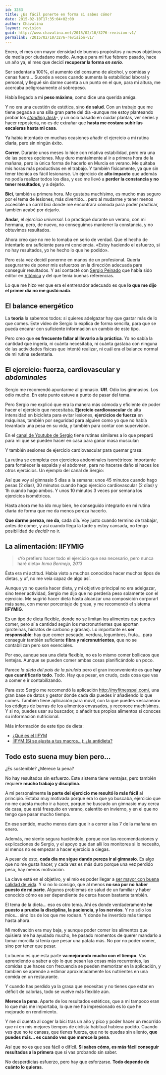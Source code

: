 ```yaml
---
id: 3283
title: ¿Es fácil ponerte en forma si sabes cómo?
date: 2015-02-10T17:35:04+02:00
author: Chavalina
layout: revision
guid: http://www.chavalina.net/2015/02/10/3276-revision-v1/
permalink: /2015/02/10/3276-revision-v1/
---
```

Enero, el mes con mayor densidad de buenos propósitos y nuevos objetivos de media por ciudadano medio. Aunque para mi fue febrero pasado, hace un año ya, el mes que decidí **recuperar la forma _en serio_**.

Ser sedentaria 100%, el aumento del consumo de alcohol, y comidas y cenas fuera&#8230; Sucede a veces cuando aumenta la estabilidad laboral y personal, y llegué sin darme cuenta a un punto en el que, para mi altura, me acercaba peligrosamente al sobrepeso.

Había llegado a mi **peso máximo**, como dice una querida amiga.

Y no era una cuestión de estética, sino **de salud**. Con un trabajo que me tiene pegada a una silla gran parte del día -aunque me estoy planteando probar los [<em lang="en">standing desk</em>]()-, y un ocio basado en cuidar plantas, ver series y hacer repostería, no es de extrañar que **hasta me costara subir las escaleras hasta mi casa**.

Ya había intentado en muchas ocasiones añadir el ejercicio a mi rutina diaria, pero sin ningún éxito. 

**Correr**. Durante unos meses lo hice con relativa estabilidad, pero era una de las peores opciones. Muy duro mentalmente al ir a primera hora de la mañana, pero la única forma de hacerlo en Murcia en verano. Me quitaba mis horas más productivas en el trabajo. Y también físicamente, ya que sin tener técnica es fácil lesionarse. Un ejercicio de **alto impacto** que además no podía realizar todos los días, y eso me llevó a **perder la constancia y no tener resultados**, y a dejarlo.

**Bici**, también a primera hora. Me gustaba muchísimo, es mucho más seguro por el tema de lesiones, más divertido&#8230; pero al mudarme y tener menos accesible un carril bici donde me encontrara cómoda para poder practicar, también acabé por dejarlo.

**Andar**, el _ejercicio universal_. Lo practiqué durante un verano, con mi hermana, pero, de nuevo, no conseguimos mantener la constancia, y no obtuvimos resultados.

Ahora creo que no me lo tomaba en serio de verdad. Que el hecho de intentarlo era suficiente para mi conciencia. «Estoy haciendo el esfuerzo, si no hay resultados, yo he hecho lo que he podido».

Pero esta vez decidí ponerme en manos de un profesional. Quería asegurarme de poner mis esfuerzos en la dirección adecuada para conseguir resultados. Y así contacté con [Sergio Peinado](http://www.entrenaconsergiopeinado.com/) que había sido editor en [Vitónica](http://www.vitonica.com/) y del que tenía buenas referencias.

Lo que me hizo ver que era el entrenador adecuado es que **lo que me dijo el primer día no me gustó nada**.

## El balance energético

La **teoría** la sabemos todos: si quieres adelgazar hay que gastar más de lo que comes. Este vídeo de Sergio lo explica de forma sencilla, para que se pueda encarar con suficiente información un cambio de este tipo.



Pero creo que **es frecuente fallar al llevarlo a la práctica**. Yo no sabía la cantidad que ingería, ni cuánta necesitaba, ni cuánta gastaba con ninguna de las actividades físicas que intenté realizar, ni cuál era el balance normal de mi rutina sedentaria.

## El ejercicio: fuerza, cardiovascular y _abdominales_

Sergio me recomendó apuntarme al gimnasio. **Uff**. Odio los gimnasios. Los odio mucho. En este punto estuve a punto de pasar del tema. 

Pero Sergio me explicó que era la manera más cómoda y eficiente de poder hacer el ejercicio que necesitaba. **Ejercicio cardiovascular** de alta intensidad en bicicleta para evitar lesiones, **ejercicios de fuerza** en máquinas, también por seguridad para alguien como yo que no había levantado una pesa en su vida, y también para contar con supervisión.

En el [canal de Youtube de Sergio](https://www.youtube.com/user/EntrenaSergioPeinado) tiene rutinas similares a lo que preparó para mi que se pueden hacer en casa para ganar masa muscular:



Y también sesiones de ejercicio cardiovascular para quemar grasa:



La rutina se completa con ejercicios abdominales isométricos: importante para fortalecer la espalda y el abdomen, para no hacerse daño si haces los otros ejercicios. Un ejemplo del canal de Sergio:



Así que voy al gimnasio 5 días a la semana: unos 45 minutos cuando hago pesas (2 días), 30 minutos cuando hago ejercicio cardiovascular (2 días) y 1h cuando hago ambos. Y unos 10 minutos 3 veces por semana los ejercicios isométricos.

Hasta ahora me ha ido muy bien, he conseguido integrarlo en mi rutina diaria de forma que me da menos pereza hacerlo. 

**Que darme pereza, me da**, cada día. Voy justo cuando termino de trabajar, antes de comer, y así cuando llega la tarde y estoy cansada, no tengo posibilidad de _decidir_ no ir. 

## La alimentación: IIFYMIG

> «Yo prefiero hacer todo el ejercicio que sea necesario, pero nunca haré dieta» <cite>Inma Bermejo, 2013</cite>

Ésta era mi actitud. Había visto a muchos conocidos hacer muchos tipos de dietas, y uf, no me veía capaz de algo así.

Aunque yo no quería hacer dieta, y mi objetivo principal no era adelgazar, sino tener actividad, Sergio me dijo que no perdería peso solamente con el ejercicio. Me sugirió hacer dieta hasta alcanzar una composición corporarl más sana, con menor porcentaje de grasa, y me recomendó el sistema **IIFYMIG**. 

Es un tipo de dieta flexible, donde no se limitan los alimentos que puedes comer, pero sí a cantidad según los macronutrientes que aportan (proteínas, hidratos de carbono y grasas). Lo importante es **ser responsable**: hay que comer pescado, verdura, legumbres, fruta&#8230; para conseguir también suficiente **fibra y micronutrientes**, que no se contabilizan pero son esenciales.

Por eso, aunque sea una dieta flexible, no es lo mismo comer bollicaos que lentejas. Aunque se pueden comer ambas cosas planificándolo un poco.

Parece _la dieta del país de la piruleta_ pero el gran inconveniente es que **hay que cuantificarlo todo**. Todo. Hay que pesar, en crudo, cada cosa que vas a comer e ir contabilizando.

Para esto Sergio me recomendó la aplicación http://myfitnesspal.com/, una gran base de datos y gestor donde cada día puedes ir añadiendo lo que comes. También tiene aplicación para móvil, con la que puedes «escanear» los códigos de barras de los alimentos envasados, y reconoce muchísimos. Y si no, puedes usar su buscador, o añadir tus propios alimentos si conoces su información nutricional.

Más información de este tipo de dieta: 

  * [¿Qué es el IIFYM](http://blog.hsnstore.com/que-es-el-iifym/)
  * [IIFYM (Si se ajusta a tus macros&#8230;): ¿la antidieta?](http://www.vitonica.com/dietas/iifym-si-se-ajusta-a-tus-macros-la-antidieta)

## Todo esto suena muy bien pero&#8230; 

¿Es sostenible? ¿Merece la pena?

No hay resultados sin esfuerzo. Este sistema tiene ventajas, pero también requiere **mucho trabajo y disciplina**.

A mi personalmente **la parte del ejercicio me resultó lo más fácil** al principio. Estaba muy motivada porque era lo que yo buscaba, ejercicio que no me cuesta mucho ir a hacer, porque he buscado un gimnasio muy cerca de casa, que está fresquito en verano, calentito en invierno, y en el que no tengo que pasar mucho tiempo.

En ese sentido, mucho menos duro que ir a correr a las 7 de la mañana en enero.

Además, me siento segura haciéndolo, porque con las recomendaciones y explicaciones de Sergio, y el apoyo que dan allí los monitores si lo necesito, al menos no es empezar a hacer ejercicio a ciegas.

A pesar de esto, **cada día me sigue dando pereza ir al gimnasio**. Es algo que no me gusta hacer, y cada vez es más duro porque una vez perdido peso, hay menos motivación. 

La clave está en el objetivo, y el mío es poder llegar a [ser mayor con buena calidad de vida](http://www.vitonica.com/prevencion/en-forma-a-los-102-anos). Y si no lo consigo, que al menos **no sea por no haber puesto de mi parte**. Algunos problemas de salud de un familiar y haber conocido cómo es ser dependiente de cerca hacen bastante también. 

El tema de la dieta&#8230; eso es otro tema. Ahí es donde verdaderamente **he puesto a prueba la disciplina, la paciencia, y los nervios**. Y no sólo los míos&#8230; sino los de los que me rodean. Y donde he invertido más tiempo hasta ahora.

Mi motivación era muy baja, y aunque poder comer los alimentos que quisiera me ha ayudado mucho, he pasado momentos de querer mandarlo a tomar morcilla si tenía que pesar una patata más. No por no poder comer, sino por tener que pesar.

Lo bueno es que esta parte **va mejorando mucho con el tiempo**. Vas aprendiendo a saber a ojo lo que pesan las cosas más recurrentes, las comidas que haces con frecuencia se pueden memorizar en la aplicación, y también se aprende a estimar aproximadamente los nutrientes en una comida en un restaurante.

Y cuando has perdido ya la grasa que necesitas y no tienes que estar en déficit de calorías, todo se vuelve más flexible aún.

**Merece la pena**. Aparte de los resultados estéticos, que a mi tampoco eran lo que más me importaba, lo que me ha impresionado es lo que he mejorado en rendimiento. 

Y me di cuenta al coger la bici tras un año y pico y poder hacer un recorrido que ni en mis mejores tiempos de ciclista habitual hubiera podido. Cuando ves que no te cansas, que tienes fuerza, que no te quedas sin aliento, **que puedes más&#8230; es cuando ves que merece la pena**.

Así que no es que sea fácil o difícil. **Si sabes cómo, es más fácil conseguir resultados a la primera** que si vas probando sin saber. 

No desperdicias esfuerzo, pero hay que esforzarse. **Todo depende de cuánto lo quieras**.